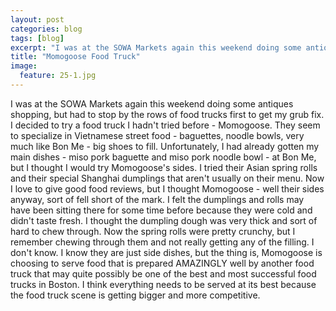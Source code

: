 ```yaml
---
layout: post
categories: blog
tags: [blog]
excerpt: "I was at the SOWA Markets again this weekend doing some antiques shopping, but had to stop by the rows of food trucks first to get my grub fix.  I decided to try a food truck I hadn't tried before - Momogoose."
title: "Momogoose Food Truck"
image:
  feature: 25-1.jpg
---
```


I was at the SOWA Markets again this weekend doing some antiques shopping, but had to stop by the rows of food trucks first to get my grub fix.  I decided to try a food truck I hadn't tried before - Momogoose.  They seem to specialize in Vietnamese street food - baguettes, noodle bowls, very much like Bon Me - big shoes to fill.  Unfortunately, I had already gotten my main dishes - miso pork baguette and miso pork noodle bowl - at Bon Me, but I thought I would try Momogoose's sides.  I tried their Asian spring rolls and their special Shanghai dumplings that aren't usually on their menu.  Now I love to give good food reviews, but I thought Momogoose - well their sides anyway, sort of fell short of the mark.  I felt the dumplings and rolls  may have been sitting there for some time before because they were cold and didn't taste fresh.  I thought the dumpling dough was very thick and sort of hard to chew through.  Now the spring rolls were pretty crunchy, but I remember chewing through them and not really getting any of the filling.  I don't know.  I know they are just side dishes, but the thing is, Momogoose is choosing to serve food that is prepared AMAZINGLY well by another food truck that may quite possibly be one of the best and most successful food trucks in Boston.  I think everything needs to be served at its best because the food truck scene is getting bigger and more competitive.
